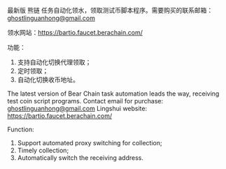 
最新版 熊链 任务自动化领水，领取测试币脚本程序。需要购买的联系邮箱：ghostlinguanhong@gmail.com

领水网站：https://bartio.faucet.berachain.com/

功能：
1. 支持自动化切换代理领取；
2. 定时领取；
3. 自动化切换收币地址。


The latest version of Bear Chain task automation leads the way, receiving test coin script programs. Contact email for purchase: ghostlinguanhong@gmail.com
Lingshui website: https://bartio.faucet.berachain.com/

Function:

1. Support automated proxy switching for collection;
2. Timely collection;
3. Automatically switch the receiving address.
